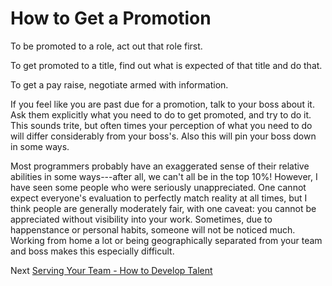 # How to Get a Promotion
[//]: # (Version:1.0.0)
To be promoted to a role, act out that role first.

To get promoted to a title, find out what is expected of that title and do that.

To get a pay raise, negotiate armed with information.

If you feel like you are past due for a promotion, talk to your boss about it. Ask them explicitly what you need to do to get promoted, and try to do it. This sounds trite, but often times your perception of what you need to do will differ considerably from your boss's. Also this will pin your boss down in some ways.

Most programmers probably have an exaggerated sense of their relative abilities in some ways---after all, we can't all be in the top 10%! However, I have seen some people who were seriously unappreciated. One cannot expect everyone's evaluation to perfectly match reality at all times, but I think people are generally moderately fair, with one caveat: you cannot be appreciated without visibility into your work. Sometimes, due to happenstance or personal habits, someone will not be noticed much. Working from home a lot or being geographically separated from your team and boss makes this especially difficult.

Next [Serving Your Team - How to Develop Talent](../Serving-Your-Team/01-How%20to%20Develop%20Talent.md)
